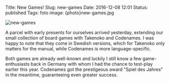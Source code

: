 Title: New Games!
Slug: new-games
Date: 2016-12-08 12:01
Status: published
Tags: foto
image: {photo}new-games.jpg

![new-games]({photo}new-games.jpg "new-games")

A parcel with early presents for ourselves arrived yesterday, 
extending our small collection of board games with Takenoko and Codenames.
I was happy to note that they come in Swedish versions, which 
for Takenoko only matters for the manual, while Codenames is
more language-specific.

Both games are already well-known and luckily I still know a few game-enthusiasts
back in Germany with whom I had the chance to test-play earlier this year.
Codenames got the prestigeous award "Spiel des Jahres" in the meantime,
guaranteeing even greater success.
